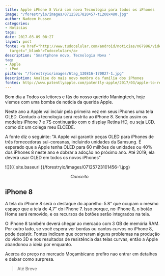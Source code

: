 ```yaml
---
title: Apple iPhone 8 Virá com nova Tecnologia para todos os iPhones
image: "/forestryio/images/07125817820457-t1200x480.jpg"
author: Nadeem Hussen
categories:
- Noticias
tags: 
date: 2017-03-09 08:27
layout: post
fonte: <a href="http://www.tudocelular.com/android/noticias/n67996/videochamadas-no-android-via-booyah-app.html"
  target="_blank">Tudocelular</a>
description: 'Smartphone novo, Tecnologia Nova '
tag:
- Apple
- iPod
picture: "/forestryio/images/6tag_130816-170027-1.jpg"
Description: Analíse do mais novo membro da família dos iPhones
fontes: http://www.patentlyapple.com/patently-apple/2017/03/apple-to-reportedly-use-3-korean-flexible-printed-circuit-board-suppliers-for-iphone-8-and-shift-all-iphones-to-oled-in-2019.html
---
```

Bom dia a Todos os leitores e fãs do nosso querido Maningtech, hoje viemos com uma bomba de noticia da querida Apple.

Neste ano a Apple vai incluir pela primeira vez em seus iPhones uma tela OLED. Contudo a tecnologia será restrita ao iPhone 8\. Sendo assim os modelos iPhone 7 e 7S continuarão com o display Retina HD, ou seja LCD. como diz um colega meu ELCEDE.

A fonte diz o seguinte: "A Apple vai garantir peças OLED para iPhones de três fornecedoras sul-coreanas, incluindo unidades da Samsung. É esperado que a Apple tenha OLED para 60 milhões de unidades ou 40% dos iPhones 8 neste ano e dobrar a adoção no próximo ano. Até 2019, ela deverá usar OLED em todos os novos iPhones"

![]({{ site.baseurl }}/forestryio/images/07125723101456-1.jpg)

                                                      _Conceito_

## **iPhone 8**

A tela do iPhone 8 será o destaque do aparelho: 5.8" que ocupam o mesmo espaço que a tela de 4,7" do iPhone 7\. Isso porque, no iPhone 8, o botão Home será removido, e os recursos de botões serão integrados na tela.

O iPhone 8 também deverá chegar ao mercado com 3 GB de memória RAM. Por outro lado, se você espera ver bordas ou cantos curvos no iPhone 8, pode desistir. Fontes indicam que ocorreram alguns problemas na produção do vidro 3D e nos resultados de resistência das telas curvas, então a Apple abandonou a ideia por enquanto.  

Acerca do preço no mercado Moçambicano prefiro nao entrar em detalhes e deixar como surpresa.

> Até Breve
